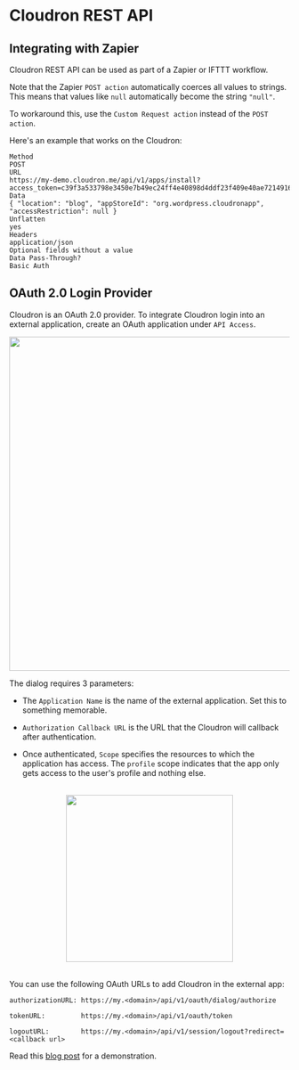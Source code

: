 # Cloudron REST API

## Integrating with Zapier

Cloudron REST API can be used as part of a Zapier or IFTTT workflow.

Note that the Zapier `POST action` automatically coerces all values to strings. This means that values
like `null` automatically become the string `"null"`.

To workaround this, use the `Custom Request action` instead of the `POST action`.

Here's an example that works on the Cloudron:
```
Method
POST
URL
https://my-demo.cloudron.me/api/v1/apps/install?access_token=c39f3a533798e3450e7b49ec24ff4e40898d4ddf23f409e40ae721491624ccf5
Data
{ "location": "blog", "appStoreId": "org.wordpress.cloudronapp", "accessRestriction": null }
Unflatten
yes
Headers
application/json
Optional fields without a value
Data Pass-Through?
Basic Auth
```

## OAuth 2.0 Login Provider

Cloudron is an OAuth 2.0 provider. To integrate Cloudron login into an external application, create
an OAuth application under `API Access`.

<center>
<img src="/img/add-oauth-client.png" class="shadow" width="600px">
</center>

The dialog requires 3 parameters:

*   The `Application Name` is the name of the external application. Set this
    to something memorable.

*   `Authorization Callback URL` is the URL that the Cloudron will callback
    after authentication.

*   Once authenticated, `Scope` specifies the resources to which the application
    has access. The `profile` scope indicates that the app only gets access to
    the user's profile and nothing else.

<br/>
<center>
<img src="/img/oauth-tokens.png" class="shadow" height="300px">
</center>
<br/>

You can use the following OAuth URLs to add Cloudron in the external app:
```
authorizationURL: https://my.<domain>/api/v1/oauth/dialog/authorize

tokenURL:         https://my.<domain>/api/v1/oauth/token

logoutURL:        https://my.<domain>/api/v1/session/logout?redirect=<callback url>
```

Read this [blog post](https://cloudron.io/blog/2017-03-21-oauth-provider.html) for
a demonstration.


